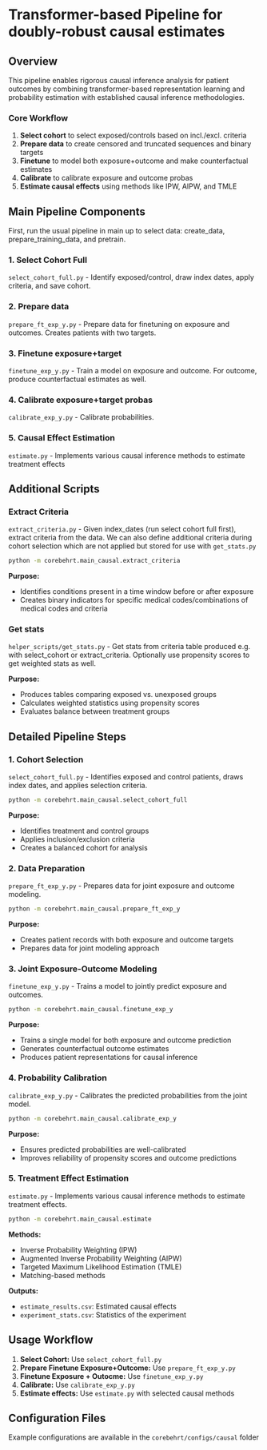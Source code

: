 # Transformer-based Pipeline for doubly-robust causal estimates

## Overview

This pipeline enables rigorous causal inference analysis for patient outcomes by combining transformer-based representation learning and probability estimation with established causal inference methodologies.

### Core Workflow

1. **Select cohort** to select exposed/controls based on incl./excl. criteria
2. **Prepare data** to create censored and truncated sequences and binary targets
3. **Finetune** to model both exposure+outcome and make counterfactual estimates
4. **Calibrate** to calibrate exposure and outcome probas
5. **Estimate causal effects** using methods like IPW, AIPW, and TMLE

## Main Pipeline Components

First, run the usual pipeline in main up to select data: create_data, prepare_training_data, and pretrain.

### 1. Select Cohort Full

`select_cohort_full.py` - Identify exposed/control, draw index dates, apply criteria, and save cohort.

### 2. Prepare data

`prepare_ft_exp_y.py` - Prepare data for finetuning on exposure and outcomes. Creates patients with two targets.

### 3. Finetune exposure+target

`finetune_exp_y.py` - Train a model on exposure and outcome. For outcome, produce counterfactual estimates as well.

### 4. Calibrate exposure+target probas

`calibrate_exp_y.py` - Calibrate probabilities.

### 5. Causal Effect Estimation

`estimate.py` - Implements various causal inference methods to estimate treatment effects

## Additional Scripts

### Extract Criteria

`extract_criteria.py` - Given index_dates (run select cohort full first), extract criteria from the data. We can also define additional criteria during cohort selection which are not applied but stored for use with `get_stats.py`

```bash
python -m corebehrt.main_causal.extract_criteria
```

**Purpose:**

- Identifies conditions present in a time window before or after exposure
- Creates binary indicators for specific medical codes/combinations of medical codes and criteria

### Get stats

`helper_scripts/get_stats.py` - Get stats from criteria table produced e.g. with select_cohort or extract_criteria. Optionally use propensity scores to get weighted stats as well.

**Purpose:**

- Produces tables comparing exposed vs. unexposed groups
- Calculates weighted statistics using propensity scores
- Evaluates balance between treatment groups

## Detailed Pipeline Steps

### 1. Cohort Selection

`select_cohort_full.py` - Identifies exposed and control patients, draws index dates, and applies selection criteria.

```bash
python -m corebehrt.main_causal.select_cohort_full
```

**Purpose:**

- Identifies treatment and control groups
- Applies inclusion/exclusion criteria
- Creates a balanced cohort for analysis

### 2. Data Preparation

`prepare_ft_exp_y.py` - Prepares data for joint exposure and outcome modeling.

```bash
python -m corebehrt.main_causal.prepare_ft_exp_y
```

**Purpose:**

- Creates patient records with both exposure and outcome targets
- Prepares data for joint modeling approach

### 3. Joint Exposure-Outcome Modeling

`finetune_exp_y.py` - Trains a model to jointly predict exposure and outcomes.

```bash
python -m corebehrt.main_causal.finetune_exp_y
```

**Purpose:**

- Trains a single model for both exposure and outcome prediction
- Generates counterfactual outcome estimates
- Produces patient representations for causal inference

### 4. Probability Calibration

`calibrate_exp_y.py` - Calibrates the predicted probabilities from the joint model.

```bash
python -m corebehrt.main_causal.calibrate_exp_y
```

**Purpose:**

- Ensures predicted probabilities are well-calibrated
- Improves reliability of propensity scores and outcome predictions

### 5. Treatment Effect Estimation

`estimate.py` - Implements various causal inference methods to estimate treatment effects.

```bash
python -m corebehrt.main_causal.estimate
```

**Methods:**

- Inverse Probability Weighting (IPW)
- Augmented Inverse Probability Weighting (AIPW)
- Targeted Maximum Likelihood Estimation (TMLE)
- Matching-based methods

**Outputs:**

- `estimate_results.csv`: Estimated causal effects
- `experiment_stats.csv`: Statistics of the experiment

## Usage Workflow

1. **Select Cohort:** Use `select_cohort_full.py`
2. **Prepare Finetune Exposure+Outcome:** Use `prepare_ft_exp_y.py`
3. **Finetune Exposure + Outocme:** Use `finetune_exp_y.py`
4. **Calibrate:** Use `calibrate_exp_y.py`
5. **Estimate effects:** Use `estimate.py` with selected causal methods

## Configuration Files

Example configurations are available in the `corebehrt/configs/causal` folder
